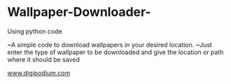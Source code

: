 # Wallpaper-Downloader-
Using python code

~A simple code to download wallpapers in your desired location.
~Just enter the type of wallpaper to be downloaded and give the location or path where it should be saved

www.digipodium.com

